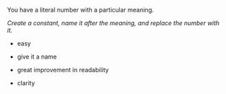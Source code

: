 You have a literal number with a particular meaning.

*Create a constant, name it after the meaning, and replace the number with it.*

+ easy

+ give it a name
+ great improvement in readability
+ clarity
